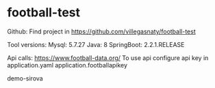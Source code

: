 # football-test
Github:
    Find project in https://github.com/villegasnaty/football-test

Tool versions:
    Mysql: 5.7.27
    Java: 8
    SpringBoot: 2.2.1.RELEASE

Api calls:
    https://www.football-data.org/
    To use api configure api key in application.yaml application.footballapikey 

demo-sirova